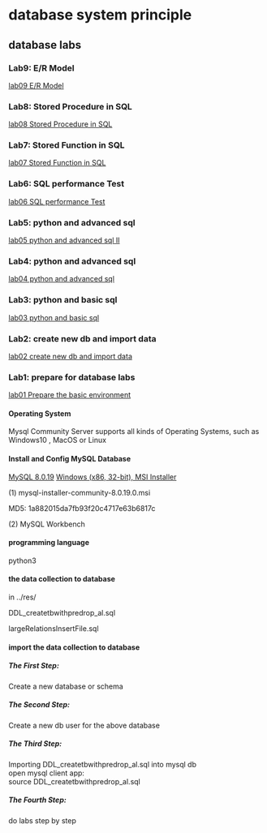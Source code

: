 # database system principle

## database labs

### Lab9: E/R Model
[lab09 E/R Model](./lab09DbSystemERmodelStudent.pdf)

### Lab8: Stored Procedure in SQL
[lab08 Stored Procedure in SQL](./lab08bDbSystemAdSQLProcedureFigStudent.pdf)

### Lab7: Stored Function in SQL
[lab07 Stored Function in SQL](./lab07DbSystemAdSQLFuncStudent.pdf)

### Lab6: SQL performance Test
[lab06 SQL performance Test](./lab06DbSystemSQLperformanceTestStudent.pdf)

### Lab5: python and advanced sql
[lab05 python and advanced sql II ](./lab05DbSystemBasicSQL3_view_rankStudent.pdf)

### Lab4: python and advanced sql
[lab04 python and advanced sql ](./lab04DbSystemBasicSQLStudent.pdf)

### Lab3: python and basic sql
[lab03 python and basic sql ](./lab03DbSystemStudent.pdf)

### Lab2: create new db and import data
[lab02 create new db and import data](./lab02DbSystemStudent.pdf)

### Lab1: prepare for database labs
[lab01 Prepare the basic environment](./lab01DbSystemPrepareStudent.pdf)

#### Operating System
Mysql Community Server supports all kinds of Operating Systems, such as Windows10 , MacOS or Linux

#### Install and Config MySQL Database
[MySQL 8.0.19](https://dev.mysql.com/downloads/mysql/)
[Windows (x86, 32-bit), MSI Installer](https://dev.mysql.com/downloads/windows/installer/8.0.html)

(1) mysql-installer-community-8.0.19.0.msi

MD5: 1a882015da7fb93f20c4717e63b6817c

(2) MySQL Workbench

#### programming language
python3

#### the data collection to database

in ../res/

DDL_createtbwithpredrop_al.sql

largeRelationsInsertFile.sql

#### import the data collection to database

##### The First Step:
Create a new database or schema
##### The Second Step:
Create a new db user for the above database
##### The Third Step:
Importing DDL_createtbwithpredrop_al.sql into mysql db <br/>
open mysql client app:<br/>
source DDL_createtbwithpredrop_al.sql<br/>
##### The Fourth Step:
do labs step by step<br/>

